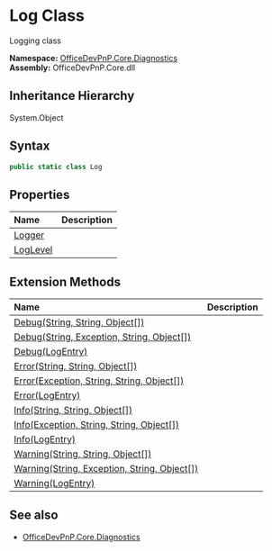 # Log Class
 Logging class   

**Namespace:** [OfficeDevPnP.Core.Diagnostics](OfficeDevPnP.Core.Diagnostics.md)  
**Assembly:** OfficeDevPnP.Core.dll  
## Inheritance Hierarchy
System.Object  
## Syntax
```C#
public static class Log
```
## Properties
|**Name**|**Description**|
|:-----|:-----|
| [Logger](OfficeDevPnP.Core.Diagnostics.Log.Logger.md) | 
| [LogLevel](OfficeDevPnP.Core.Diagnostics.Log.LogLevel.md) | 
## Extension Methods
|**Name**|**Description**|
|:-----|:-----|
| [Debug(String, String, Object[])](OfficeDevPnP.Core.Diagnostics.Log.515334b0.md) | 
| [Debug(String, Exception, String, Object[])](OfficeDevPnP.Core.Diagnostics.Log.1f63fd5.md) | 
| [Debug(LogEntry)](OfficeDevPnP.Core.Diagnostics.Log.c7cf2a1a.md) | 
| [Error(String, String, Object[])](OfficeDevPnP.Core.Diagnostics.Log.b3fc8007.md) | 
| [Error(Exception, String, String, Object[])](OfficeDevPnP.Core.Diagnostics.Log.da673294.md) | 
| [Error(LogEntry)](OfficeDevPnP.Core.Diagnostics.Log.15eda150.md) | 
| [Info(String, String, Object[])](OfficeDevPnP.Core.Diagnostics.Log.6576d496.md) | 
| [Info(Exception, String, String, Object[])](OfficeDevPnP.Core.Diagnostics.Log.6ea4e626.md) | 
| [Info(LogEntry)](OfficeDevPnP.Core.Diagnostics.Log.8c067646.md) | 
| [Warning(String, String, Object[])](OfficeDevPnP.Core.Diagnostics.Log.6f70daff.md) | 
| [Warning(String, Exception, String, Object[])](OfficeDevPnP.Core.Diagnostics.Log.f463a244.md) | 
| [Warning(LogEntry)](OfficeDevPnP.Core.Diagnostics.Log.6f2f1dde.md) | 
## See also
- [OfficeDevPnP.Core.Diagnostics](OfficeDevPnP.Core.Diagnostics.md)
